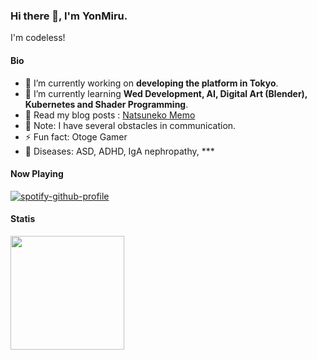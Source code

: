 ### Hi there 👋, I'm YonMiru.

I'm codeless!
#### Bio

- 🔭 I’m currently working on **developing the platform in Tokyo**.
- 🌱 I’m currently learning **Wed Development, AI, Digital Art (Blender), Kubernetes and Shader Programming**.
- 📝 Read my blog posts : [Natsuneko Memo](https://natsuneko.blog/)
- 📓 Note: I have several obstacles in communication.
- ⚡ Fun fact: Otoge Gamer
- 🏥 Diseases: ASD, ADHD, IgA nephropathy, \*\*\*

#### Now Playing

[![spotify-github-profile](https://spotify-github-profile.kittinanx.com/api/view?uid=o8930qm21yhjrgc1u6sk8jz54&cover_image=true&theme=natemoo-re&show_offline=true&background_color=121212&interchange=false&bar_color=53b14f&bar_color_cover=false)](https://github.com/kittinan/spotify-github-profile)

#### Statis
<p> <img src="https://github-readme-stats.vercel.app/api?username=yonmiru" height="182" /> </p>
